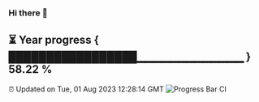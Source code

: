 ### Hi there 👋
⏳ Year progress { █████████████████▁▁▁▁▁▁▁▁▁▁▁▁▁ } 58.22 %
---
⏰ Updated on Tue, 01 Aug 2023 12:28:14 GMT
![Progress Bar CI](https://github.com/liununu/liununu/workflows/Progress%20Bar%20CI/badge.svg)
